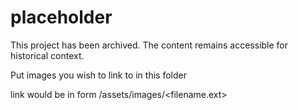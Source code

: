 # placeholder

This project has been archived. The content remains accessible for historical context.

Put images you wish to link to in this folder

link would be in form /assets/images/<filename.ext>
